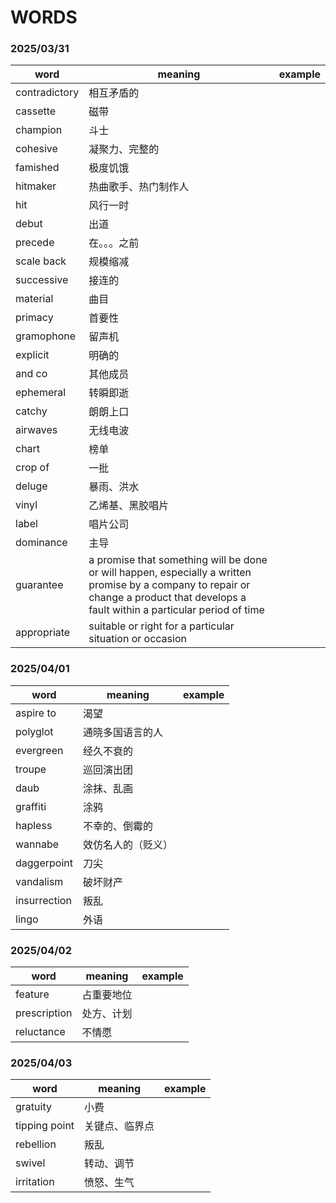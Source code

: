 # WORDS

### 2025/03/31

| word | meaning | example |
| ---- | ------- | ------- |
| contradictory   |  相互矛盾的      |         |
| cassette   | 磁带       |         |
| champion  |斗士         |         |
| cohesive  |凝聚力、完整的         |         |
| famished  |极度饥饿         |         |
| hitmaker  |热曲歌手、热门制作人         |         |
| hit  |风行一时         |         |
| debut  |出道         |         |
| precede  |在。。。之前         |         |
| scale back  |规模缩减         |         |
| successive  |接连的         |         |
| material  |曲目         |         |
| primacy  |首要性         |         |
| gramophone  |留声机         |         |
| explicit  |明确的         |         |
| and co  |其他成员         |         |
| ephemeral  |转瞬即逝         |         |
| catchy  |朗朗上口         |         |
| airwaves  |无线电波         |         |
| chart  |榜单         |         |
| crop of  |一批         |         |
| deluge  |暴雨、洪水         |         |
| vinyl  |乙烯基、黑胶唱片         |         |
| label  |唱片公司         |         |
| dominance  |主导         |         |
| guarantee  |a promise that something will be done or will happen, especially a written promise by a company to repair or change a product that develops a fault within a particular period of time |         |
| appropriate  |suitable or right for a particular situation or occasion |         |

### 2025/04/01

| word | meaning | example |
| ---- | ------- | ------- |
| aspire to  |渴望         |         |
| polyglot  |通晓多国语言的人         |         |
| evergreen  |经久不衰的         |         |
| troupe  |巡回演出团         |         |
| daub  |涂抹、乱画         |         |
| graffiti  |涂鸦         |         |
| hapless  |不幸的、倒霉的         |         |
| wannabe  |效仿名人的（贬义）         |         |
| daggerpoint  |刀尖         |         |
| vandalism  |破坏财产         |         |
| insurrection  |叛乱         |         |
| lingo  |外语         |         |

### 2025/04/02

| word | meaning | example |
| ---- | ------- | ------- |
|feature|占重要地位||
|prescription|处方、计划||
|reluctance|不情愿||

### 2025/04/03

| word | meaning | example |
| ---- | ------- | ------- |
|gratuity|小费||
|tipping point|关键点、临界点||
|rebellion|叛乱||
|swivel|转动、调节||
|irritation|愤怒、生气||